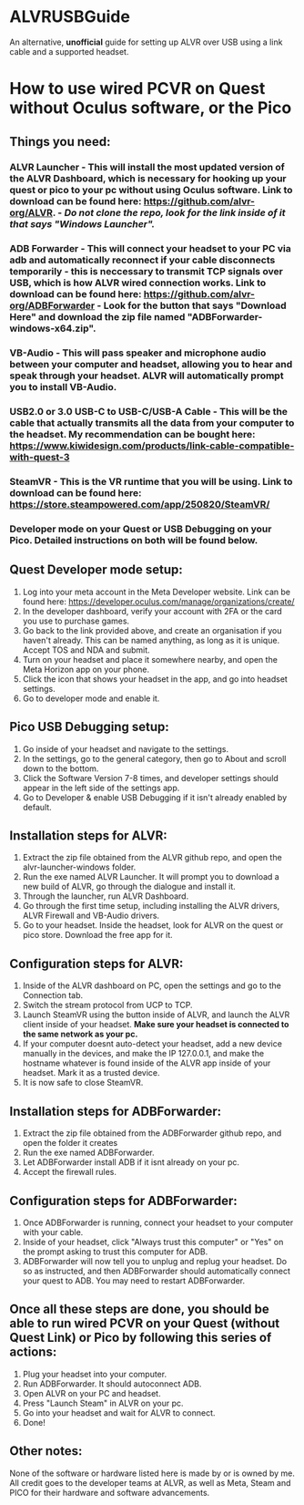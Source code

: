 # ALVRUSBGuide
An alternative, **unofficial** guide for setting up ALVR over USB using a link cable and a supported headset.

# How to use wired PCVR on Quest without Oculus software, or the Pico

## Things you need:
### ALVR Launcher - This will install the most updated version of the ALVR Dashboard, which is necessary for hooking up your quest or pico to your pc without using Oculus software. Link to download can be found here: <https://github.com/alvr-org/ALVR>. - *Do not clone the repo, look for the link inside of it that says "Windows Launcher".*
### ADB Forwarder - This will connect your headset to your PC via adb and automatically reconnect if your cable disconnects temporarily - this is neccessary to transmit TCP signals over USB, which is how ALVR wired connection works. Link to download can be found here: <https://github.com/alvr-org/ADBForwarder> - Look for the button that says "Download Here" and download the zip file named "ADBForwarder-windows-x64.zip". 
### VB-Audio - This will pass speaker and microphone audio between your computer and headset, allowing you to hear and speak through your headset. ALVR will automatically prompt you to install VB-Audio.
### USB2.0 or 3.0 USB-C to USB-C/USB-A Cable - This will be the cable that actually transmits all the data from your computer to the headset. My recommendation can be bought here: <https://www.kiwidesign.com/products/link-cable-compatible-with-quest-3>
### SteamVR - This is the VR runtime that you will be using. Link to download can be found here: <https://store.steampowered.com/app/250820/SteamVR/>
### Developer mode on your Quest or USB Debugging on your Pico. Detailed instructions on both will be found below.

## Quest Developer mode setup:
1. Log into your meta account in the Meta Developer website. Link can be found here: https://developer.oculus.com/manage/organizations/create/
2. In the developer dashboard, verify your account with 2FA or the card you use to purchase games.
3. Go back to the link provided above, and create an organisation if you haven't already. This can be named anything, as long as it is unique. Accept TOS and NDA and submit.
4. Turn on your headset and place it somewhere nearby, and open the Meta Horizon app on your phone.
5. Click the icon that shows your headset in the app, and go into headset settings.
6. Go to developer mode and enable it.

## Pico USB Debugging setup:
1. Go inside of your headset and navigate to the settings.
2. In the settings, go to the general category, then go to About and scroll down to the bottom.
3. Click the Software Version 7-8 times, and developer settings should appear in the left side of the settings app.
4. Go to Developer & enable USB Debugging if it isn't already enabled by default.

## Installation steps for ALVR:
1. Extract the zip file obtained from the ALVR github repo, and open the alvr-launcher-windows folder. 
2. Run the exe named ALVR Launcher. It will prompt you to download a new build of ALVR, go through the dialogue and install it.
3. Through the launcher, run ALVR Dashboard.
4. Go through the first time setup, including installing the ALVR drivers, ALVR Firewall and VB-Audio drivers.
5. Go to your headset. Inside the headset, look for ALVR on the quest or pico store. Download the free app for it.

## Configuration steps for ALVR:
1. Inside of the ALVR dashboard on PC, open the settings and go to the Connection tab.
2. Switch the stream protocol from UCP to TCP.
3. Launch SteamVR using the button inside of ALVR, and launch the ALVR client inside of your headset. **Make sure your headset is connected to the same network as your pc.**
4. If your computer doesnt auto-detect your headset, add a new device manually in the devices, and make the IP 127.0.0.1, and make the hostname whatever is found inside of the ALVR app inside of your headset. Mark it as a trusted device. 
5. It is now safe to close SteamVR.

## Installation steps for ADBForwarder:
1. Extract the zip file obtained from the ADBForwarder github repo, and open the folder it creates
2. Run the exe named ADBForwarder.
3. Let ADBForwarder install ADB if it isnt already on your pc.
4. Accept the firewall rules.

## Configuration steps for ADBForwarder:
1. Once ADBForwarder is running, connect your headset to your computer with your cable. 
2. Inside of your headset, click "Always trust this computer" or "Yes" on the prompt asking to trust this computer for ADB.
3. ADBForwarder will now tell you to unplug and replug your headset. Do so as instructed, and then ADBForwarder should automatically connect your quest to ADB. You may need to restart ADBForwarder.

## Once all these steps are done, you should be able to run wired PCVR on your Quest (without Quest Link) or Pico by following this series of actions:
1. Plug your headset into your computer.
2. Run ADBForwarder. It should autoconnect ADB.
3. Open ALVR on your PC and headset.
4. Press "Launch Steam" in ALVR on your pc.
5. Go into your headset and wait for ALVR to connect.
6. Done!


## Other notes:
None of the software or hardware listed here is made by or is owned by me. All credit goes to the developer teams at ALVR, as well as Meta, Steam and PICO for their hardware and software advancements. 
